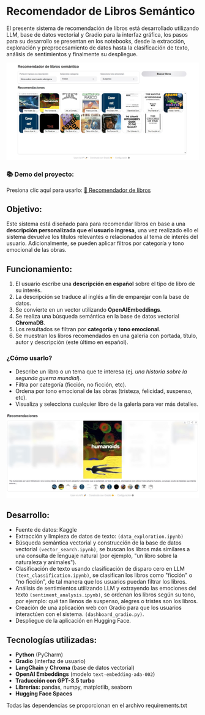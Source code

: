 # Recomendador de Libros Semántico

El presente sistema de recomendación de libros está desarrollado utilizando LLM, base de datos vectorial y Gradio para la interfaz gráfica, los pasos para su desarrollo se presentan en los notebooks, desde la extracción, exploración y preprocesamiento de datos hasta la clasificación de texto, análisis de sentimientos y finalmente su despliegue.

![](screenshot.jpg)

### **📚 Demo del proyecto:** 
Presiona clic aquí para usarlo: [:book: Recomendador de libros](https://huggingface.co/spaces/diegosruiz18/book-recommendations) 

## Objetivo:

Este sistema está diseñado para para recomendar libros en base a una **descripción personalizada que el usuario ingresa**, una vez realizado ello el sistema devuelve los títulos relevantes o relacionados al tema de interés del usuario. Adicionalmente, se pueden aplicar filtros por categoría y tono emocional de las obras.

## Funcionamiento:

1. El usuario escribe una **descripción en español** sobre el tipo de libro de su interés.
2. La descripción se traduce al inglés a fin de emparejar con la base de datos.
3. Se convierte en un vector utilizando **OpenAIEmbeddings**.
4. Se realiza una búsqueda semántica en la base de datos vectorial **ChromaDB**.
5. Los resultados se filtran por **categoría** y **tono emocional**.
6. Se muestran los libros recomendados en una galería con portada, título, autor y descripción (este último en español).

### ¿Cómo usarlo?

- Describe un libro o un tema que te interesa (ej. *una historia sobre la segunda guerra mundial*).
- Filtra por categoría (ficción, no ficción, etc).
- Ordena por tono emocional de las obras (tristeza, felicidad, suspenso, etc).
- Visualiza y selecciona cualquier libro de la galería para ver más detalles.

![](recomendacion.jpg)

## Desarrollo:

- Fuente de datos: Kaggle
- Extracción y limpieza de datos de texto: ```(data_exploration.ipynb)```
- Búsqueda semántica vectorial y construcción de la base de datos vectorial ```(vector_search.ipynb)```, se buscan los libros más similares a una consulta de lenguaje natural (por ejemplo, "un libro sobre la naturaleza y animales").
- Clasificación de texto usando clasificación de disparo cero en LLM ```(text_classification.ipynb)```, se clasifican los libros como "ficción" o "no ficción", de tal manera que los usuarios puedan filtrar los libros.
- Análisis de sentimientos utilizando LLM y extrayendo las emociones del texto ```(sentiment_analysis.ipynb)```, se ordenan los libros según su tono, por ejemplo: qué tan llenos de suspenso, alegres o tristes son los libros.
- Creación de una aplicación web con Gradio para que los usuarios interactúen con el sistema. ```(dashboard_gradio.py)```.
- Despliegue de la aplicación en Hugging Face.

## Tecnologías utilizadas:

- **Python** (PyCharm)
- **Gradio** (interfaz de usuario)
- **LangChain** y **Chroma** (base de datos vectorial)
- **OpenAI Embeddings** (modelo `text-embedding-ada-002`)
- **Traducción con GPT-3.5 turbo**
- **Librerías:** pandas, numpy, matplotlib, seaborn
- **Hugging Face Spaces**

Todas las dependencias se proporcionan en el archivo requirements.txt
